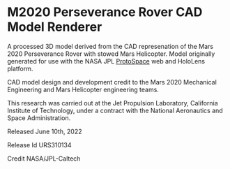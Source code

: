 # M2020 Perseverance Rover CAD Model Renderer

A processed 3D model derived from the CAD represenation of the Mars 2020 Perseverance Rover with stowed Mars Helicopter. Model originally generated for use with the NASA JPL [ProtoSpace](https://www.youtube.com/watch?v=dD0FoH8M1EM) web and HoloLens platform.

CAD model design and development credit to the Mars 2020 Mechanical Engineering and Mars Helicopter engineering teams.

This research was carried out at the Jet Propulsion Laboratory, California Institute of Technology, under a contract with the National Aeronautics and Space Administration.

Released June 10th, 2022

Release Id URS310134

Credit NASA/JPL-Caltech
